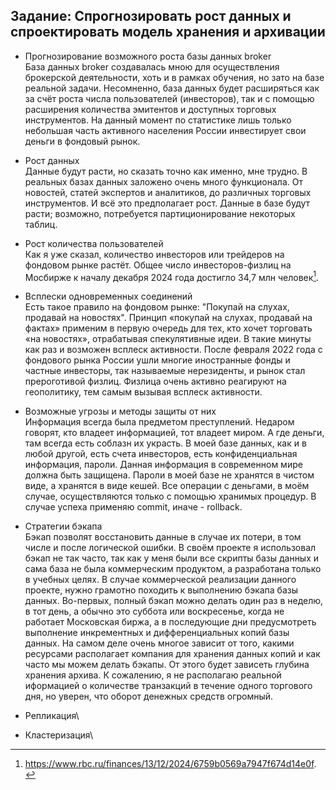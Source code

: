 ## Задание: Спрогнозировать рост данных и спроектировать модель хранения и архивации

- Прогнозирование возможного роста базы данных broker\
  База данных broker создавалась мною для осуществления брокерской деятельности, хоть и в рамках обучения, но зато на базе реальной задачи. Несомненно, база данных будет расширяться как за счёт роста числа пользователей (инвесторов), так и с помощью расширения количества эмитентов и доступных торговых инструментов. На данный момент по статистике лишь только небольшая часть активного населения России инвестирует свои деньги в фондовый рынок.

- Рост данных\
  Данные будут расти, но сказать точно как именно, мне трудно. В реальных базах данных заложено очень много функционала. От новостей, статей экспертов и аналитиков, до различных торговых инструментов. И всё это предполагает рост. Данные в базе будут расти; возможно, потребуется партиционирование некоторых таблиц. 

- Рост количества пользователей\
  Как я уже сказал, количество инвесторов или трейдеров на фондовом рынке растёт. Общее число инвесторов-физлиц на Мосбирже к началу декабря 2024 года достигло 34,7 млн человек[^1].
  [^1]: https://www.rbc.ru/finances/13/12/2024/6759b0569a7947f674d14e0f.

- Всплески одновременных соединений\
  Есть такое правило на фондовом рынке: "Покупай на слухах, продавай на новостях". Принцип «покупай на слухах, продавай на фактах» применим в первую очередь для тех, кто хочет торговать «на новостях», отрабатывая спекулятивные идеи. В такие минуты как раз и возможен всплеск активности. После февраля 2022 года с фондового рынка России ушли многие иностранные фонды и частные инвесторы, так называемые нерезиденты, и рынок стал прероготивой физлиц. Физлица очень активно реагируют на геополитику, тем самым вызывая всплеск активности.

- Возможные угрозы и методы защиты от них\
  Информация всегда была предметом преступлений. Недаром говорят, кто владеет информацией, тот владеет миром. А где деньги, там всегда есть соблазн их украсть. В моей базе данных, как и в любой другой, есть счета инвесторов, есть конфиденциальная информация, пароли. Данная информация в современном мире должна быть защищена. Пароли в моей базе не хранятся в чистом виде, а хранятся в виде кешей. Все операции с деньгами, в моём случае, осуществляются только с помощью хранимых процедур. В случае успеха применяю commit, иначе - rollback.

- Стратегии бэкапа\
  Бэкап позволят восстановить данные в случае их потери, в том числе и после логической ошибки. В своём проекте я использовал бэкап не так часто, так как у меня были все скрипты базы данных и сама база не была коммерческим продуктом, а разработана только в учебных целях. В случае коммерческой реализации данного проекте, нужно грамотно походить к выполнению бэкапа базы данных. Во-первых, полный бэкап можно делать один раз в неделю, в тот день, а обычно это суббота или воскресенье, когда не работает Московская биржа, а в последующие дни предусмотреть выполнение инкрементных и дифференциальных копий базы данных. На самом деле очень многое зависит от того, какими ресурсами располагает компания для хранения данных копий и как часто мы можем делать бэкапы. От этого будет зависеть глубина хранения архива. К сожалению, я не располагаю реальной иформацией о количестве транзакций в течение одного торгового дня, но уверен, что оборот денежных средств огромный.

- Репликация\
  

- Кластеризация\
